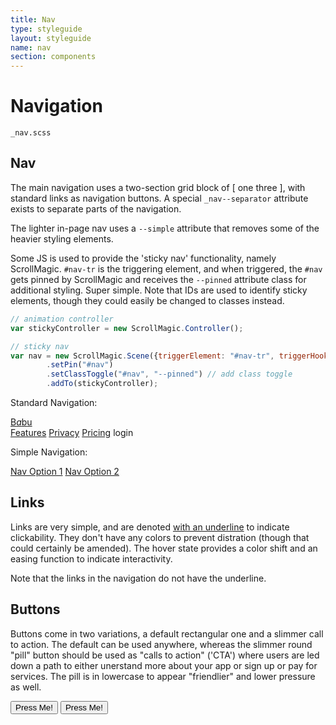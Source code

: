 ```yaml
---
title: Nav
type: styleguide
layout: styleguide
name: nav
section: components
---
```



<main markdown="1">

# Navigation

`_nav.scss` 

## Nav

The main navigation uses a two-section grid block of [ one three ], with standard links as navigation buttons. A special `_nav--separator` attribute exists to separate parts of the navigation.

The lighter in-page nav uses a `--simple` attribute that removes some of the heavier styling elements.


Some JS is used to provide the 'sticky nav' functionality, namely ScrollMagic.  `#nav-tr` is the triggering element, and when triggered, the `#nav` gets pinned by ScrollMagic and receives the `--pinned` attribute class for additional styling. Super simple. Note that IDs are used to identify sticky elements, though they could easily be changed to classes instead.

~~~ javascript
// animation controller
var stickyController = new ScrollMagic.Controller();

// sticky nav
var nav = new ScrollMagic.Scene({triggerElement: "#nav-tr", triggerHook: "onLeave"})
        .setPin("#nav")
        .setClassToggle("#nav", "--pinned") // add class toggle
        .addTo(stickyController);
~~~


Standard Navigation:

<div id="nav-tr" >
  <nav id="nav" class="_nav _container _content">
    <div class="_grid-one-three _grid-center-h">
      <a class="nav-logo" href="/"><span class="_logo">B<i>a</i>b<o>u</o></span></a>
      <div class="nav-links">
        <a href="#intro" data-offset-scroll="-100">Features</a>
        <a href="#privacy" data-offset-scroll="-100">Privacy</a>
        <a href="#pricing" data-offset-scroll="-100">Pricing</a>
        <a class="_nav--separator">login</a>
      </div>
    </div>
  </nav>
</div>

Simple Navigation:

<div id="nav-tr" >
  <nav id="nav" class="_nav --simple _ease-none _container ">
    <div class="">
      <a href="#inspiration" data-offset-scroll="-100">Nav Option 1</a>
      <a href="#inspiration" data-offset-scroll="-100">Nav Option 2 </a>
    </div>
  </nav>
</div>



## Links

Links are very simple, and are denoted [with an underline](#) to indicate clickability. They don't have any colors to prevent distration (though that could certainly be amended). The hover state provides a color shift and an easing function to indicate interactivity.

Note that the links in the navigation do not have the underline.



## Buttons

Buttons come in two variations, a default rectangular one and a slimmer call to action. The default can be used anywhere, whereas the slimmer round "pill" button should be used as "calls to action" ('CTA') where users are led down a path to either unerstand more about your app or sign up or pay for services. The pill is in lowercase to appear "friendlier" and lower pressure as well.

<button class="_button">Press Me!</button> <button class="_button-pill _button-thin">Press Me!</button>




</main>